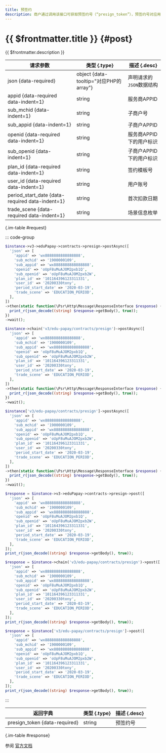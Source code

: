 ```yaml
---
title: 预签约
description: 商户通过调用该接口可获取预签约号（“presign_token”），预签约号对应用户一次的签约信息，之后用户可以从商户小程序跳转到微信签约小程序时使用该预签约号进行签约
---
```


# {{ $frontmatter.title }} {#post}

{{ $frontmatter.description }}

| 请求参数 | 类型 {.type} | 描述 {.desc}
| --- | --- | ---
| json {data-required} | object {data-tooltip="对应PHP的array"} | 声明请求的`JSON`数据结构
| appid {data-required data-indent=1} | string | 服务商APPID
| sub_mchid {data-indent=1} | string | 子商户号
| sub_appid {data-indent=1} | string | 子商户APPID
| openid {data-required data-indent=1} | string | 服务商APPID下的用户标识
| sub_openid {data-indent=1} | string | 子商户APPID下的用户标识
| plan_id {data-required data-indent=1} | string | 签约模板号
| user_id {data-required data-indent=1} | string | 用户账号
| period_start_date {data-required data-indent=1} | string | 首次扣款日期
| trade_scene {data-required data-indent=1} | string | 场景信息枚举

{.im-table #request}

::: code-group

```php [异步纯链式]
$instance->v3->eduPapay->contracts->presign->postAsync([
  'json' => [
    'appid' => 'wx8888888888888888',
    'sub_mchid' => '1900000109',
    'sub_appid' => 'wx8888888888888888',
    'openid' => 'oUpF8uMuAJOM2pxb1Q',
    'sub_openid' => 'oUpF8uMuAJOM2pxb2W',
    'plan_id' => '101164396123311331',
    'user_id' => '20200330tony',
    'period_start_date' => '2020-03-19',
    'trade_scene' => 'EDUCATION_PERIOD',
  ],
])
->then(static function(\Psr\Http\Message\ResponseInterface $response) {
  print_r(json_decode((string) $response->getBody(), true));
})
->wait();
```

```php [异步声明式]
$instance->chain('v3/edu-papay/contracts/presign')->postAsync([
  'json' => [
    'appid' => 'wx8888888888888888',
    'sub_mchid' => '1900000109',
    'sub_appid' => 'wx8888888888888888',
    'openid' => 'oUpF8uMuAJOM2pxb1Q',
    'sub_openid' => 'oUpF8uMuAJOM2pxb2W',
    'plan_id' => '101164396123311331',
    'user_id' => '20200330tony',
    'period_start_date' => '2020-03-19',
    'trade_scene' => 'EDUCATION_PERIOD',
  ],
])
->then(static function(\Psr\Http\Message\ResponseInterface $response) {
  print_r(json_decode((string) $response->getBody(), true));
})
->wait();
```

```php [异步属性式]
$instance['v3/edu-papay/contracts/presign']->postAsync([
  'json' => [
    'appid' => 'wx8888888888888888',
    'sub_mchid' => '1900000109',
    'sub_appid' => 'wx8888888888888888',
    'openid' => 'oUpF8uMuAJOM2pxb1Q',
    'sub_openid' => 'oUpF8uMuAJOM2pxb2W',
    'plan_id' => '101164396123311331',
    'user_id' => '20200330tony',
    'period_start_date' => '2020-03-19',
    'trade_scene' => 'EDUCATION_PERIOD',
  ],
])
->then(static function(\Psr\Http\Message\ResponseInterface $response) {
  print_r(json_decode((string) $response->getBody(), true));
})
->wait();
```

```php [同步纯链式]
$response = $instance->v3->eduPapay->contracts->presign->post([
  'json' => [
    'appid' => 'wx8888888888888888',
    'sub_mchid' => '1900000109',
    'sub_appid' => 'wx8888888888888888',
    'openid' => 'oUpF8uMuAJOM2pxb1Q',
    'sub_openid' => 'oUpF8uMuAJOM2pxb2W',
    'plan_id' => '101164396123311331',
    'user_id' => '20200330tony',
    'period_start_date' => '2020-03-19',
    'trade_scene' => 'EDUCATION_PERIOD',
  ],
]);
print_r(json_decode((string) $response->getBody(), true));
```

```php [同步声明式]
$response = $instance->chain('v3/edu-papay/contracts/presign')->post([
  'json' => [
    'appid' => 'wx8888888888888888',
    'sub_mchid' => '1900000109',
    'sub_appid' => 'wx8888888888888888',
    'openid' => 'oUpF8uMuAJOM2pxb1Q',
    'sub_openid' => 'oUpF8uMuAJOM2pxb2W',
    'plan_id' => '101164396123311331',
    'user_id' => '20200330tony',
    'period_start_date' => '2020-03-19',
    'trade_scene' => 'EDUCATION_PERIOD',
  ],
]);
print_r(json_decode((string) $response->getBody(), true));
```

```php [同步属性式]
$response = $instance['v3/edu-papay/contracts/presign']->post([
  'json' => [
    'appid' => 'wx8888888888888888',
    'sub_mchid' => '1900000109',
    'sub_appid' => 'wx8888888888888888',
    'openid' => 'oUpF8uMuAJOM2pxb1Q',
    'sub_openid' => 'oUpF8uMuAJOM2pxb2W',
    'plan_id' => '101164396123311331',
    'user_id' => '20200330tony',
    'period_start_date' => '2020-03-19',
    'trade_scene' => 'EDUCATION_PERIOD',
  ],
]);
print_r(json_decode((string) $response->getBody(), true));
```

:::

| 返回字典 | 类型 {.type} | 描述 {.desc}
| --- | --- | ---
| presign_token {data-required}| string | 预签约号

{.im-table #response}

参阅 [官方文档](https://pay.weixin.qq.com/wiki/doc/apiv3/Offline/apis/chapter5_2_1.shtml)
